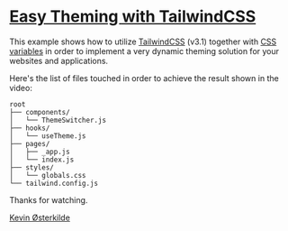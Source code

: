 # [Easy Theming with TailwindCSS](https://youtu.be/GjYHK0TjN8c)

This example shows how to utilize [TailwindCSS](https://tailwindcss.com/) (v3.1) together with [CSS variables](https://developer.mozilla.org/en-US/docs/Web/CSS/--*) in order to implement a very dynamic theming solution for your websites and applications.

Here's the list of files touched in order to achieve the result shown in the video:

```
root
├── components/
│   └── ThemeSwitcher.js
├── hooks/
│   └── useTheme.js
├── pages/
│   ├── _app.js
│   └── index.js
├── styles/
│   └── globals.css
└── tailwind.config.js
```

Thanks for watching.

[Kevin Østerkilde](https://oesterkilde.dk?ref=github)
